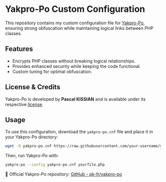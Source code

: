 # Yakpro-Po Custom Configuration

This repository contains my custom configuration file for [Yakpro-Po](https://github.com/pk-fr/yakpro-po), ensuring strong obfuscation while maintaining logical links between PHP classes.

##  Features
- Encrypts PHP classes without breaking logical relationships.
- Provides enhanced security while keeping the code functional.
- Custom tuning for optimal obfuscation.

##  License & Credits
Yakpro-Po is developed by **Pascal KISSIAN** and is available under its respective [license](https://github.com/pk-fr/yakpro-po/).

##  Usage
To use this configuration, download the `yakpro-po.cnf` file and place it in your Yakpro-Po directory:
```sh
wget -O yakpro-po.cnf https://raw.githubusercontent.com/your-username/your-repo/main/yakpro-po.cnf
```
Then, run Yakpro-Po with:
```sh
yakpro-po --config yakpro-po.cnf yourfile.php
```

🔗 Official Yakpro-Po repository: [GitHub - pk-fr/yakpro-po](https://github.com/pk-fr/yakpro-po)
